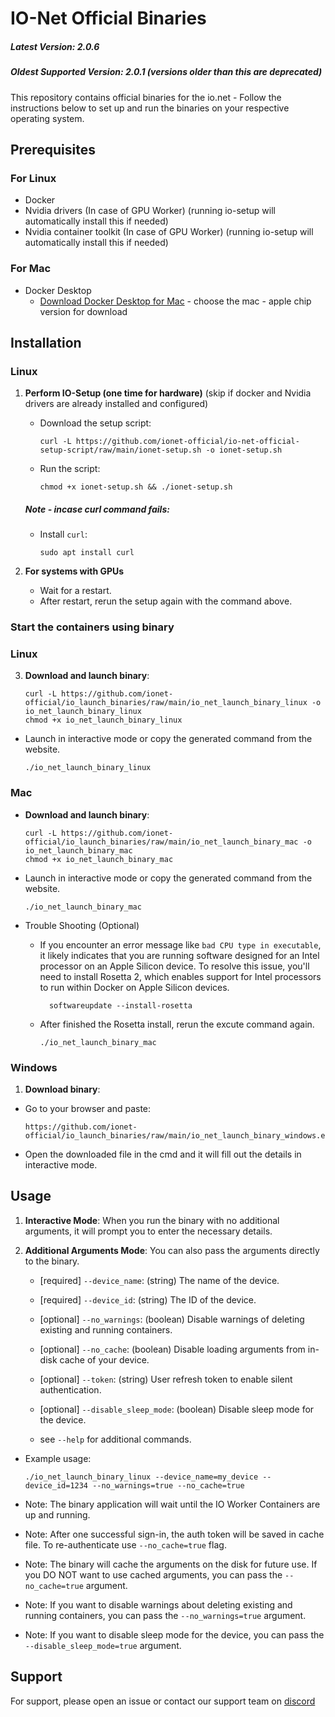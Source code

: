 # IO-Net Official Binaries

##### Latest Version: 2.0.6
##### Oldest Supported Version: 2.0.1 (versions older than this are deprecated)

This repository contains official binaries for the io.net - Follow the instructions below to set up and run the binaries on your respective operating system.

## Prerequisites

### For Linux
- Docker
- Nvidia drivers (In case of GPU Worker) (running io-setup will automatically install this if needed)
- Nvidia container toolkit (In case of GPU Worker) (running io-setup will automatically install this if needed)

### For Mac
- Docker Desktop
    - [Download Docker Desktop for Mac](https://www.docker.com/products/docker-desktop/) - choose the mac - apple chip version for download

## Installation

### Linux

1. **Perform IO-Setup (one time for hardware)** (skip if docker and Nvidia drivers are already installed and configured)
    - Download the setup script:
      ```
      curl -L https://github.com/ionet-official/io-net-official-setup-script/raw/main/ionet-setup.sh -o ionet-setup.sh
      ```
    - Run the script:
      ```
      chmod +x ionet-setup.sh && ./ionet-setup.sh
      ```
   ##### Note - incase curl command fails:
    - Install `curl`:
         ```
         sudo apt install curl
         ```

2. **For systems with GPUs**
    - Wait for a restart.
    - After restart, rerun the setup again with the command above.

### Start the containers using binary

### Linux

3. **Download and launch binary**:
    ```
    curl -L https://github.com/ionet-official/io_launch_binaries/raw/main/io_net_launch_binary_linux -o io_net_launch_binary_linux
    chmod +x io_net_launch_binary_linux
    ```

- Launch in interactive mode or copy the generated command from the website.
    ```
    ./io_net_launch_binary_linux
    ```


### Mac

- **Download and launch binary**:
    ```
    curl -L https://github.com/ionet-official/io_launch_binaries/raw/main/io_net_launch_binary_mac -o io_net_launch_binary_mac
    chmod +x io_net_launch_binary_mac
    ```

- Launch in interactive mode or copy the generated command from the website.
    ```
    ./io_net_launch_binary_mac
    ```

- Trouble Shooting (Optional)

    - If you encounter an error message like `bad CPU type in executable`, it likely indicates that you are running software designed for an Intel processor on an Apple Silicon device. To resolve this issue, you'll need to install Rosetta 2, which enables support for Intel processors to run within Docker on Apple Silicon devices.

      ```
        softwareupdate --install-rosetta
      ```

    - After finished the Rosetta install, rerun the excute command again.

      ```
      ./io_net_launch_binary_mac
      ```

### Windows

1. **Download binary**:
- Go to your browser and paste:
  ```
  https://github.com/ionet-official/io_launch_binaries/raw/main/io_net_launch_binary_windows.exe
  ```
- Open the downloaded file in the cmd and it will fill out the details in interactive mode.

## Usage
1. **Interactive Mode**: When you run the binary with no additional arguments, it will prompt you to enter the necessary details.


2. **Additional Arguments Mode**: You can also pass the arguments directly to the binary.
    - [required] `--device_name`: (string) The name of the device.
    - [required] `--device_id`: (string) The ID of the device.
    - [optional] `--no_warnings`: (boolean) Disable warnings of deleting existing and running containers.
    - [optional] `--no_cache`: (boolean) Disable loading arguments from in-disk cache of your device.
    - [optional] `--token`: (string) User refresh token to enable silent authentication.
    - [optional] `--disable_sleep_mode`: (boolean) Disable sleep mode for the device.

    - see `--help` for additional commands.
- Example usage:
    ```
    ./io_net_launch_binary_linux --device_name=my_device --device_id=1234 --no_warnings=true --no_cache=true
    ```

- Note: The binary application will wait until the IO Worker Containers are up and running.
- Note: After one successful sign-in, the auth token will be saved in cache file. To re-authenticate use `--no_cache=true` flag.
- Note: The binary will cache the arguments on the disk for future use. If you DO NOT want to use cached arguments, you can pass the `--no_cache=true` argument.
- Note: If you want to disable warnings about deleting existing and running containers, you can pass the `--no_warnings=true` argument.
- Note: If you want to disable sleep mode for the device, you can pass the `--disable_sleep_mode=true` argument.

## Support

For support, please open an issue or contact our support team on [discord](https://discord.gg/kqFzFK7fg2)
